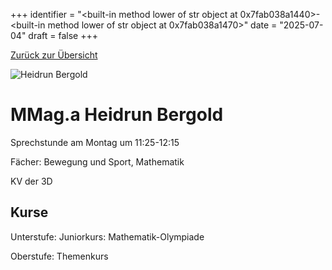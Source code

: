 
+++
identifier = "<built-in method lower of str object at 0x7fab038a1440>-<built-in method lower of str object at 0x7fab038a1470>"
date = "2025-07-04"
draft = false
+++

 [Zurück zur Übersicht](/schule/lehrpersonal/)

<div class="row">
<div class="column">
<img src="/images/personal/Bergold.jpg" alt="Heidrun Bergold"> 
</div>
<div class="column">

# MMag.a Heidrun Bergold 

Sprechstunde am Montag um 11:25-12:15

Fächer: Bewegung und Sport,  Mathematik

KV der 3D



## Kurse

Unterstufe: Juniorkurs: Mathematik-Olympiade

Oberstufe: Themenkurs





</div>
</div> 

